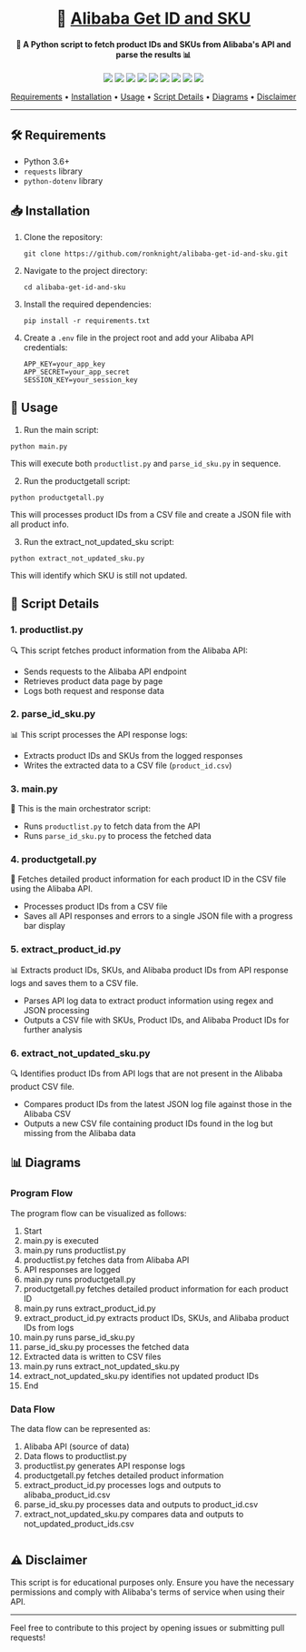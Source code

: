 <h1 align="center">🛒 <a href="https://github.com/ronknight/alibaba-get-id-and-sku">Alibaba Get ID and SKU</a></h1>

<h4 align="center">🐍 A Python script to fetch product IDs and SKUs from Alibaba's API and parse the results 📊</h4>

<p align="center">
<a href="https://twitter.com/PinoyITSolution"><img src="https://img.shields.io/twitter/follow/PinoyITSolution?style=social"></a>
<a href="https://github.com/ronknight?tab=followers"><img src="https://img.shields.io/github/followers/ronknight?style=social"></a>
<a href="https://github.com/ronknight/ronknight/stargazers"><img src="https://img.shields.io/github/stars/BEPb/BEPb.svg?logo=github"></a>
<a href="https://github.com/ronknight/ronknight/network/members"><img src="https://img.shields.io/github/forks/BEPb/BEPb.svg?color=blue&logo=github"></a>
<a href="https://youtube.com/@PinoyITSolution"><img src="https://img.shields.io/youtube/channel/subscribers/UCeoETAlg3skyMcQPqr97omg"></a>
<a href="https://github.com/ronknight/alibaba-get-id-and-sku/issues"><img src="https://img.shields.io/badge/contributions-welcome-brightgreen.svg?style=flat"></a>
<a href="https://github.com/ronknight/alibaba-get-id-and-sku/blob/master/LICENSE"><img src="https://img.shields.io/badge/License-MIT-yellow.svg"></a>
<a href="#"><img src="https://img.shields.io/badge/Made%20with-Python-1f425f.svg"></a>
<a href="https://github.com/ronknight"><img src="https://img.shields.io/badge/Made%20with%20%F0%9F%A4%8D%20by%20-%20Ronknight%20-%20red"></a>
</p>

<p align="center">
<a href="#requirements">Requirements</a> • 
<a href="#installation">Installation</a> • 
<a href="#usage">Usage</a> • 
<a href="#script-details">Script Details</a> • 
<a href="#diagrams">Diagrams</a> •
<a href="#disclaimer">Disclaimer</a>
</p>

---

## 🛠️ Requirements

- Python 3.6+
- `requests` library
- `python-dotenv` library

## 📥 Installation

1. Clone the repository:
   ```
   git clone https://github.com/ronknight/alibaba-get-id-and-sku.git
   ```

2. Navigate to the project directory:
   ```
   cd alibaba-get-id-and-sku
   ```

3. Install the required dependencies:
   ```
   pip install -r requirements.txt
   ```

4. Create a `.env` file in the project root and add your Alibaba API credentials:
   ```
   APP_KEY=your_app_key
   APP_SECRET=your_app_secret
   SESSION_KEY=your_session_key
   ```

## 🚀 Usage

1. Run the main script:

```
python main.py
```

This will execute both `productlist.py` and `parse_id_sku.py` in sequence.

2. Run the productgetall script:

```
python productgetall.py
```
This will processes product IDs from a CSV file and create a JSON file with all product info.

3. Run the extract_not_updated_sku script:

```
python extract_not_updated_sku.py
```
This will identify which SKU is still not updated.


## 📜 Script Details

### 1. productlist.py

🔍 This script fetches product information from the Alibaba API:

- Sends requests to the Alibaba API endpoint
- Retrieves product data page by page
- Logs both request and response data

### 2. parse_id_sku.py

📊 This script processes the API response logs:

- Extracts product IDs and SKUs from the logged responses
- Writes the extracted data to a CSV file (`product_id.csv`)

### 3. main.py

🔄 This is the main orchestrator script:

- Runs `productlist.py` to fetch data from the API
- Runs `parse_id_sku.py` to process the fetched data

### 4. productgetall.py

🚀 Fetches detailed product information for each product ID in the CSV file using the Alibaba API.

- Processes product IDs from a CSV file
- Saves all API responses and errors to a single JSON file with a progress bar display

### 5. extract_product_id.py

📊 Extracts product IDs, SKUs, and Alibaba product IDs from API response logs and saves them to a CSV file.

- Parses API log data to extract product information using regex and JSON processing
- Outputs a CSV file with SKUs, Product IDs, and Alibaba Product IDs for further analysis


### 6. extract_not_updated_sku.py

🔍 Identifies product IDs from API logs that are not present in the Alibaba product CSV file.

- Compares product IDs from the latest JSON log file against those in the Alibaba CSV
- Outputs a new CSV file containing product IDs found in the log but missing from the Alibaba data

<!-- eraser-additional-content -->
## 📊 Diagrams

### Program Flow

The program flow can be visualized as follows:

1. Start
2. main.py is executed
3. main.py runs productlist.py
4. productlist.py fetches data from Alibaba API
5. API responses are logged
6. main.py runs productgetall.py
7. productgetall.py fetches detailed product information for each product ID
8. main.py runs extract_product_id.py
9. extract_product_id.py extracts product IDs, SKUs, and Alibaba product IDs from logs
10. main.py runs parse_id_sku.py
11. parse_id_sku.py processes the fetched data
12. Extracted data is written to CSV files
13. main.py runs extract_not_updated_sku.py
14. extract_not_updated_sku.py identifies not updated product IDs
15. End

### Data Flow

The data flow can be represented as:

1. Alibaba API (source of data)
2. Data flows to productlist.py
3. productlist.py generates API response logs
4. productgetall.py fetches detailed product information
5. extract_product_id.py processes logs and outputs to alibaba_product_id.csv
6. parse_id_sku.py processes data and outputs to product_id.csv
7. extract_not_updated_sku.py compares data and outputs to not_updated_product_ids.csv

<!-- eraser-additional-files -->
<a href="/README-Alibaba Get ID and SKU Flowchart-1.eraserdiagram" data-element-id="XTttFq5zD5Bo2v358sPiq"><img src="/.eraser/53LCLwpB7TEuHVz5qGu6___3Jivg2tjMecMlrHwbIVIBR8f7U03___---diagram----aca7057b97d8c375d6333da24af24a33-Alibaba-Get-ID-and-SKU-Flowchart.png" alt="" data-element-id="XTttFq5zD5Bo2v358sPiq" /></a>
<!-- end-eraser-additional-files -->
<!-- end-eraser-additional-content -->
<!--- Eraser file: https://app.eraser.io/workspace/53LCLwpB7TEuHVz5qGu6 --->

## ⚠️ Disclaimer

This script is for educational purposes only. Ensure you have the necessary permissions and comply with Alibaba's terms of service when using their API.

---

Feel free to contribute to this project by opening issues or submitting pull requests!